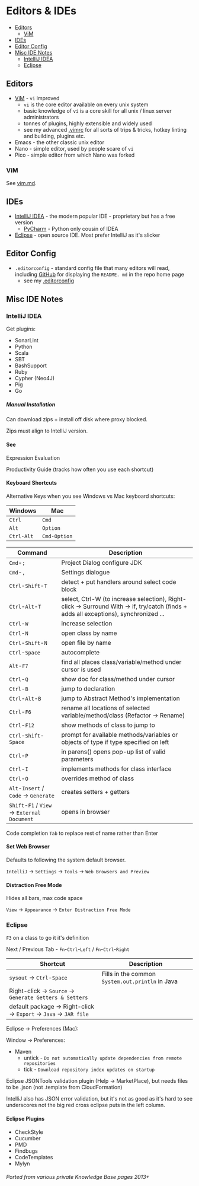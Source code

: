 # Editors & IDEs

<!-- INDEX_START -->
- [Editors](#editors)
  - [ViM](#vim)
- [IDEs](#ides)
- [Editor Config](#editor-config)
- [Misc IDE Notes](#misc-ide-notes)
  - [IntelliJ IDEA](#intellij-idea)
  - [Eclipse](#eclipse)
<!-- INDEX_END -->

## Editors

- [ViM](vim.md) - `vi` improved
  - `vi` is the core editor available on every unix system
  - basic knowledge of `vi` is a core skill for all unix / linux server administrators
  - tonnes of plugins, highly extensible and widely used
  - see my advanced [.vimrc](https://github.com/HariSekhon/DevOps-Bash-tools/blob/master/configs/.vimrc) for all
    sorts of trips & tricks, hotkey linting and building, plugins etc.
- Emacs - the other classic unix editor
- Nano - simple editor, used by people scare of `vi`
- Pico - simple editor from which Nano was forked

### ViM

See [vim.md](vim.md).

## IDEs

- [IntelliJ IDEA](intellij.md) - the modern popular IDE - proprietary but has a free version
  - [PyCharm](https://www.jetbrains.com/pycharm/) - Python only cousin of IDEA
- [Eclipse](https://www.eclipse.org/) - open source IDE. Most prefer IntelliJ as it's slicker

## Editor Config

- `.editorconfig` - standard config file that many editors will read, including [GitHub](github.md) for displaying the `README.
  md` in the repo home page
  - see my [.editorconfig](https://github.com/HariSekhon/DevOps-Bash-tools/blob/master/configs/.editorconfig)

## Misc IDE Notes

### IntelliJ IDEA

Get plugins:

- SonarLint
- Python
- Scala
- SBT
- BashSupport
- Ruby
- Cypher (Neo4J)
- Pig
- Go

##### Manual Installation

Can download zips + install off disk where proxy blocked.

Zips must align to IntelliJ version.

#### See

Expression Evaluation

Productivity Guide (tracks how often you use each shortcut)

#### Keyboard Shortcuts

Alternative Keys when you see Windows vs Mac keyboard shortcuts:

| Windows    | Mac          |
|------------|--------------|
| `Ctrl`     | `Cmd`        |
| `Alt`      | `Option`     |
| `Ctrl-Alt` | `Cmd-Option` |

| Command                                      | Description                                                                                                                            |
|----------------------------------------------|----------------------------------------------------------------------------------------------------------------------------------------|
| `Cmd`-`;`                                    | Project Dialog configure JDK                                                                                                           |
| `Cmd`-`,`                                    | Settings dialogue                                                                                                                      |
| `Ctrl`-`Shift`-`T`                           | detect + put handlers around select code block                                                                                         |
| `Ctrl`-`Alt`-`T`                             | select, Ctrl-W (to increase selection),  Right-click -> Surround With -> if, try/catch (finds + adds all exceptions), synchronized ... |
| `Ctrl`-`W`                                   | increase selection                                                                                                                     |
| `Ctrl`-`N`                                   | open class by name                                                                                                                     |
| `Ctrl`-`Shift`-`N`                           | open file by name                                                                                                                      |
| `Ctrl`-`Space`                               | autocomplete                                                                                                                           |
| `Alt`-`F7`                                   | find all places class/variable/method under cursor is used                                                                             |
| `Ctrl`-`Q`                                   | show doc for class/method under cursor                                                                                                 |
| `Ctrl`-`B`                                   | jump to declaration                                                                                                                    |
| `Ctrl`-`Alt`-`B`                             | jump to Abstract Method's implementation                                                                                               |
| `Ctrl`-`F6`                                  | rename all locations of selected variable/method/class (Refactor -> Rename)                                                            |
| `Ctrl`-`F12`                                 | show methods of class to jump to                                                                                                       |
| `Ctrl`-`Shift`-`Space`                       | prompt for available methods/variables or objects of type if type specified on left                                                    |
| `Ctrl`-`P`                                   | in parens() opens pop-up list of valid parameters                                                                                      |
| `Ctrl`-`I`                                   | implements methods for class interface                                                                                                 |
| `Ctrl`-`O`                                   | overrides method of class                                                                                                              |
| `Alt`-`Insert` / `Code` -> `Generate`        | creates setters + getters                                                                                                              |
| `Shift`-`F1` / `View` -> `External Document` | opens in browser                                                                                                                       |

Code completion `Tab` to replace rest of name rather than Enter

#### Set Web Browser

Defaults to following the system default browser.

`IntelliJ` -> `Settings` -> `Tools` -> `Web Browsers and Preview`

#### Distraction Free Mode

Hides all bars, max code space

`View` -> `Appearance` -> `Enter Distraction Free Mode`

### Eclipse

`F3` on a class to go it it's definition

Next / Previous Tab - `Fn`-`Ctrl`-`Left` / `Fn`-`Ctrl`-`Right`

| Shortcut                                                     | Description                                      |
|--------------------------------------------------------------|--------------------------------------------------|
| `sysout` -> `Ctrl`-`Space`                                   | Fills in the common `System.out.println` in Java |
| Right-click -> `Source` -> `Generate Getters & Setters`      |                                                  |
| default package -> Right-click -> `Export` -> `Java` -> `JAR file` |                                                  |

Eclipse -> Preferences (Mac):

Window -> Preferences:
  - Maven
    - untick - `Do not automatically update dependencies from remote repositories`
    - tick   - `Download repository index updates on startup`

Eclipse JSONTools validation plugin (Help -> MarketPlace), but needs files to be .json (not .template from CloudFormation)

IntelliJ also has JSON error validation, but it's not as good as it's hard to see underscores not the big red cross eclipse puts in the left column.

#### Eclipse Plugins

- CheckStyle
- Cucumber
- PMD
- Findbugs
- CodeTemplates
- Mylyn

###### Ported from various private Knowledge Base pages 2013+
